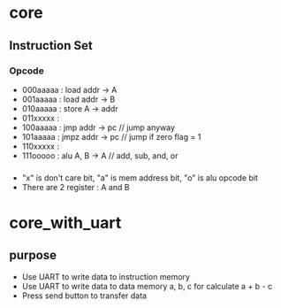 # core
## Instruction Set
### Opcode 
* 000aaaaa : load addr -> A  
* 001aaaaa : load addr -> B 
* 010aaaaa : store A -> addr
* 011xxxxx :
* 100aaaaa : jmp addr -> pc // jump anyway   
* 101aaaaa : jmpz addr -> pc // jump if zero flag = 1
* 110xxxxx :         
* 111ooooo : alu A, B -> A // add, sub, and, or
### 
* "x" is don't care bit, "a" is mem address bit, "o" is alu opcode bit 
* There are 2 register : A and B 
# core_with_uart

## purpose
* Use UART to write data to instruction memory
* Use UART to write data to data memory a, b, c for calculate a + b - c
* Press send button to transfer data
